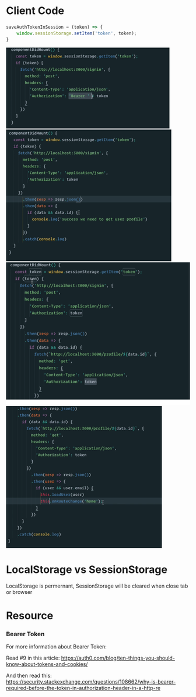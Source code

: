# Client Code

```js
saveAuthTokenInSession = (token) => {
	window.sessionStorage.setItem('token', token);
}
```

<img src="Client Session Management.assets/Screen Shot 2021-09-20 at 6.20.43 PM.png" alt="Screen Shot 2021-09-20 at 6.20.43 PM" style="zoom:50%;" />

<img src="Client Session Management.assets/Screen Shot 2021-09-20 at 6.26.52 PM.png" alt="Screen Shot 2021-09-20 at 6.26.52 PM" style="zoom:50%;" />

<img src="Client Session Management.assets/Screen Shot 2021-09-20 at 6.34.53 PM.png" alt="Screen Shot 2021-09-20 at 6.34.53 PM" style="zoom:50%;" />

<img src="Client Session Management.assets/Screen Shot 2021-09-20 at 6.39.14 PM.png" alt="Screen Shot 2021-09-20 at 6.39.14 PM" style="zoom:50%;" />

# LocalStorage vs SessionStorage

LocalStorage is permernant, SessionStorage will be cleared when close tab or browser

# Resource

### Bearer Token

For more information about Bearer Token:

Read #9 in this article: https://auth0.com/blog/ten-things-you-should-know-about-tokens-and-cookies/

And then read this: https://security.stackexchange.com/questions/108662/why-is-bearer-required-before-the-token-in-authorization-header-in-a-http-re
